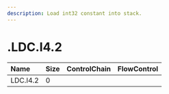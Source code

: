 ```yaml
---
description: Load int32 constant into stack.
---
```


# .LDC.I4.2

| Name | Size | ControlChain | FlowControl |
| :--- | :--- | :--- | :--- |
| LDC.I4.2 | 0 |  |  |
